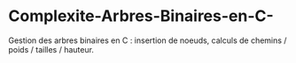 # Complexite-Arbres-Binaires-en-C-
Gestion des arbres binaires en C : insertion de noeuds, calculs de chemins / poids / tailles / hauteur.
